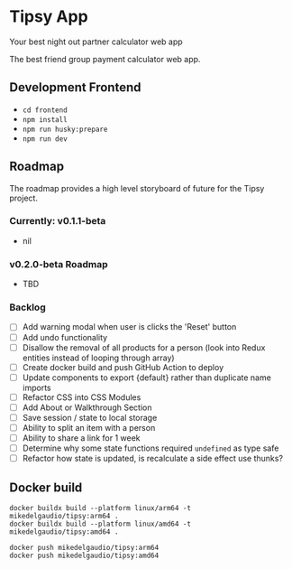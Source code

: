 # Tipsy App

Your best night out partner calculator web app

The best friend group payment calculator web app.

## Development Frontend

- `cd frontend`
- `npm install`
- `npm run husky:prepare`
- `npm run dev`

## Roadmap

The roadmap provides a high level storyboard of future for the Tipsy project.

### Currently: v0.1.1-beta

- nil

### v0.2.0-beta Roadmap

- TBD

### Backlog

- [ ] Add warning modal when user is clicks the 'Reset' button
- [ ] Add undo functionality
- [ ] Disallow the removal of all products for a person (look into Redux entities instead of looping through array)
- [ ] Create docker build and push GitHub Action to deploy
- [ ] Update components to export {default} rather than duplicate name imports
- [ ] Refactor CSS into CSS Modules
- [ ] Add About or Walkthrough Section
- [ ] Save session / state to local storage
- [ ] Ability to split an item with a person
- [ ] Ability to share a link for 1 week
- [ ] Determine why some state functions required `undefined` as type safe
- [ ] Refactor how state is updated, is recalculate a side effect use thunks?

## Docker build

```
docker buildx build --platform linux/arm64 -t mikedelgaudio/tipsy:arm64 .
docker buildx build --platform linux/amd64 -t mikedelgaudio/tipsy:amd64 .

docker push mikedelgaudio/tipsy:arm64
docker push mikedelgaudio/tipsy:amd64
```
